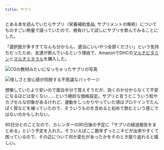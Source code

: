 ```yaml
---
title: サプリ
---
```

とある本を読んでいたらサプリ（栄養補助食品; サプリメントの略称）についてものすごい熱量で語っていたので、根負けして試しにサプリを飲んでみることにした。

「選択肢が多すぎてなんも分からん、適当にいいやつ全部ください」という気持ちだったため、友達が飲んでいるという理由で、AmazonでDHCの[マルチビタミン](https://www.amazon.co.jp/dp/B00GX1E3R6?th=1)と[マルチミネラル](https://www.amazon.co.jp/dp/B01MSSWA5K)を購入した。

![](https://lh3.googleusercontent.com/i85DCUNHUu4MyeMu2Y5tJw7f5LUBK1KalDmvmrkruEHTIrBI2NcdNwEyp-uuFNpq6ocbU2Sv4RnIEy7r3EcLwtQtj9WSe3DGekVJ4qVHFuzJKCk8oKq-Akl43HKBtYPqeuXxdKQV88j9lguo1x9YnMxtLmAVH3NMW6HEUgXxgNUYdh12u_9i7QW6 "CGの教材みたいになっちゃったサプリの写真")

![](https://lh5.googleusercontent.com/hW9n7bNhkipD1XWT46ezaqtWmmK4zcOlODGx8zcMSVFiPXqvdvdNPveVQdr7aZ-vjabydjqXw03Dmj6Nx_1diDdz_fLTvI_IaMZ1k4SlOTvEMNwQZ5O_F5uqjcWVU3fWWdFqerQfqnqbiUFctMm3ZDcMiQv_vBxu7IPJh2VDv1w-mGhQu98-4UB_ "怪しさと安心感が同居する不思議なパッケージ")

想像していたより安いので面白半分で買えそうだが、効くのか分からなくて不安になるほどは安くない……という絶妙な価格設定。サプリと言うとこういう粒やカプセルな印象があるけれど、運動をしっかりやっていた頃はプロテインでたんぱく質などを補っていたので、そういうものを含めると初めて飲むという感じではないのかもしれない。

90日分とのことなので、カレンダーの90日後の予定に「サプリの経過報告をまとめる」という予定を入れた。そういえばここ数年ずっとニキビが出来やすくて困っているので、その辺について何か変化があったかをそのとき振り返れると嬉しい。
